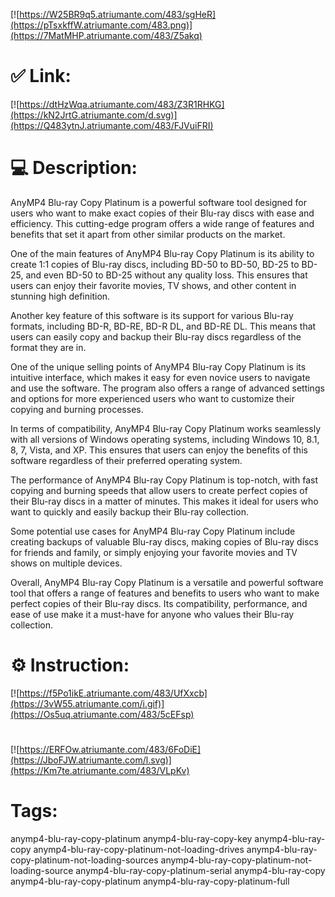 [![https://W25BR9q5.atriumante.com/483/sgHeR](https://pTsxkffW.atriumante.com/483.png)](https://7MatMHP.atriumante.com/483/Z5akq)
# ✅ Link:
[![https://dtHzWqa.atriumante.com/483/Z3R1RHKG](https://kN2JrtG.atriumante.com/d.svg)](https://Q483ytnJ.atriumante.com/483/FJVuiFRI)
# 💻 Description:
AnyMP4 Blu-ray Copy Platinum is a powerful software tool designed for users who want to make exact copies of their Blu-ray discs with ease and efficiency. This cutting-edge program offers a wide range of features and benefits that set it apart from other similar products on the market.

One of the main features of AnyMP4 Blu-ray Copy Platinum is its ability to create 1:1 copies of Blu-ray discs, including BD-50 to BD-50, BD-25 to BD-25, and even BD-50 to BD-25 without any quality loss. This ensures that users can enjoy their favorite movies, TV shows, and other content in stunning high definition.

Another key feature of this software is its support for various Blu-ray formats, including BD-R, BD-RE, BD-R DL, and BD-RE DL. This means that users can easily copy and backup their Blu-ray discs regardless of the format they are in.

One of the unique selling points of AnyMP4 Blu-ray Copy Platinum is its intuitive interface, which makes it easy for even novice users to navigate and use the software. The program also offers a range of advanced settings and options for more experienced users who want to customize their copying and burning processes.

In terms of compatibility, AnyMP4 Blu-ray Copy Platinum works seamlessly with all versions of Windows operating systems, including Windows 10, 8.1, 8, 7, Vista, and XP. This ensures that users can enjoy the benefits of this software regardless of their preferred operating system.

The performance of AnyMP4 Blu-ray Copy Platinum is top-notch, with fast copying and burning speeds that allow users to create perfect copies of their Blu-ray discs in a matter of minutes. This makes it ideal for users who want to quickly and easily backup their Blu-ray collection.

Some potential use cases for AnyMP4 Blu-ray Copy Platinum include creating backups of valuable Blu-ray discs, making copies of Blu-ray discs for friends and family, or simply enjoying your favorite movies and TV shows on multiple devices.

Overall, AnyMP4 Blu-ray Copy Platinum is a versatile and powerful software tool that offers a range of features and benefits to users who want to make perfect copies of their Blu-ray discs. Its compatibility, performance, and ease of use make it a must-have for anyone who values their Blu-ray collection.

# ⚙️ Instruction:
[![https://f5Po1ikE.atriumante.com/483/UfXxcb](https://3vW55.atriumante.com/i.gif)](https://Os5uq.atriumante.com/483/5cEFsp)
#
[![https://ERFOw.atriumante.com/483/6FoDiE](https://JboFJW.atriumante.com/l.svg)](https://Km7te.atriumante.com/483/VLpKv)
# Tags:
anymp4-blu-ray-copy-platinum anymp4-blu-ray-copy-key anymp4-blu-ray-copy anymp4-blu-ray-copy-platinum-not-loading-drives anymp4-blu-ray-copy-platinum-not-loading-sources anymp4-blu-ray-copy-platinum-not-loading-source anymp4-blu-ray-copy-platinum-serial anymp4-blu-ray-copy anymp4-blu-ray-copy-platinum anymp4-blu-ray-copy-platinum-full





